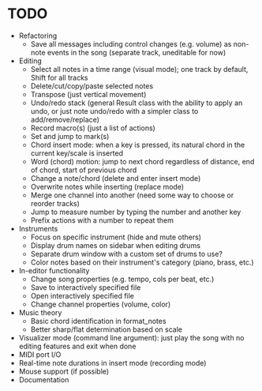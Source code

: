 # TODO

- Refactoring
	- Save all messages including control changes (e.g. volume) as non-note events in the song (separate track, uneditable for now)
- Editing
	- Select all notes in a time range (visual mode); one track by default, Shift for all tracks
	- Delete/cut/copy/paste selected notes
	- Transpose (just vertical movement)
	- Undo/redo stack (general Result class with the ability to apply an undo, or just note undo/redo with a simpler class to add/remove/replace)
	- Record macro(s) (just a list of actions)
	- Set and jump to mark(s)
	- Chord insert mode: when a key is pressed, its natural chord in the current key/scale is inserted
	- Word (chord) motion: jump to next chord regardless of distance, end of chord, start of previous chord
	- Change a note/chord (delete and enter insert mode)
	- Overwrite notes while inserting (replace mode)
	- Merge one channel into another (need some way to choose or reorder tracks)
	- Jump to measure number by typing the number and another key
	- Prefix actions with a number to repeat them
- Instruments
	- Focus on specific instrument (hide and mute others)
	- Display drum names on sidebar when editing drums
	- Separate drum window with a custom set of drums to use?
	- Color notes based on their instrument's category (piano, brass, etc.)
- In-editor functionality
	- Change song properties (e.g. tempo, cols per beat, etc.)
	- Save to interactively specified file
	- Open interactively specified file
	- Change channel properties (volume, color)
- Music theory
	- Basic chord identification in format_notes
	- Better sharp/flat determination based on scale
- Visualizer mode (command line argument): just play the song with no editing features and exit when done
- MIDI port I/O
- Real-time note durations in insert mode (recording mode)
- Mouse support (if possible)
- Documentation
